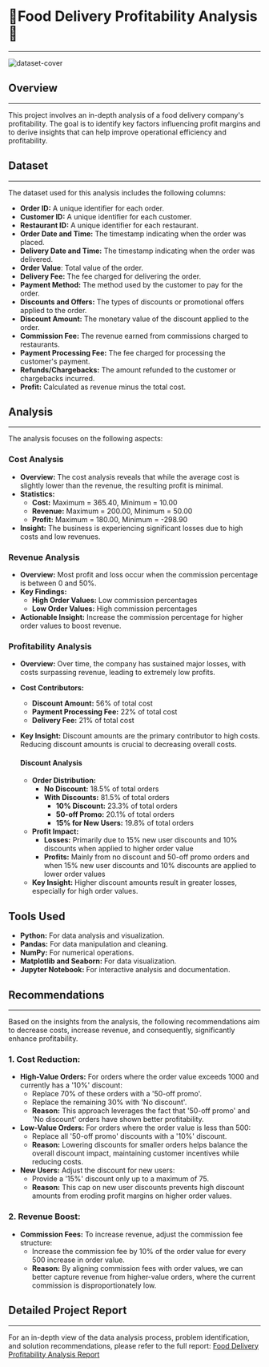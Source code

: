 # 🛵Food Delivery Profitability Analysis🛵
---------------------------------------
![dataset-cover](https://github.com/SBOSE550/food-delivery-cost-and-profitability-analysis/assets/98967373/a012e6e9-e735-42cf-b2a6-d3d294f75eb7)
## Overview
------------
This project involves an in-depth analysis of a food delivery company's profitability. The goal is to identify key factors influencing profit margins and to derive insights that can help improve operational efficiency and profitability.

## Dataset
-------------
The dataset used for this analysis includes the following columns:

- **Order ID:** A unique identifier for each order.
- **Customer ID:** A unique identifier for each customer.
- **Restaurant ID:** A unique identifier for each restaurant.
- **Order Date and Time:** The timestamp indicating when the order was placed.
- **Delivery Date and Time:** The timestamp indicating when the order was delivered.
- **Order Value**: Total value of the order.
- **Delivery Fee:** The fee charged for delivering the order.
- **Payment Method:** The method used by the customer to pay for the order.
- **Discounts and Offers:** The types of discounts or promotional offers applied to the order.
- **Discount Amount:** The monetary value of the discount applied to the order.
- **Commission Fee:** The revenue earned from commissions charged to restaurants.
- **Payment Processing Fee:** The fee charged for processing the customer's payment.
- **Refunds/Chargebacks:** The amount refunded to the customer or chargebacks incurred.
- **Profit:** Calculated as revenue minus the total cost.

## Analysis
-------------
The analysis focuses on the following aspects:

### Cost Analysis
- **Overview:** The cost analysis reveals that while the average cost is slightly lower than the revenue, the resulting profit is minimal.
- **Statistics:**
  - **Cost:** Maximum = 365.40, Minimum = 10.00
  - **Revenue:** Maximum = 200.00, Minimum = 50.00
  - **Profit:** Maximum = 180.00, Minimum = -298.90
- **Insight:** The business is experiencing significant losses due to high costs and low revenues.

### Revenue Analysis
- **Overview:** Most profit and loss occur when the commission percentage is between 0 and 50%.
- **Key Findings:**
  - **High Order Values:** Low commission percentages
  - **Low Order Values:** High commission percentages
- **Actionable Insight:** Increase the commission percentage for higher order values to boost revenue.

### Profitability Analysis
- **Overview:** Over time, the company has sustained major losses, with costs surpassing revenue, leading to extremely low profits.
- **Cost Contributors:**
  - **Discount Amount:** 56% of total cost
  - **Payment Processing Fee:** 22% of total cost
  - **Delivery Fee:** 21% of total cost
- **Key Insight:** Discount amounts are the primary contributor to high costs. Reducing discount amounts is crucial to decreasing overall costs.

    #### Discount Analysis
    - **Order Distribution:**
      - **No Discount:** 18.5% of total orders
      - **With Discounts:** 81.5% of total orders
        - **10% Discount:** 23.3% of total orders
        - **50-off Promo:** 20.1% of total orders
        - **15% for New Users:** 19.8% of total orders
    - **Profit Impact:**
      - **Losses:** Primarily due to 15% new user discounts and 10% discounts when applied to higher order value
      - **Profits:** Mainly from no discount and 50-off promo orders and when 15% new user discounts and 10% discounts are applied to lower order values
    - **Key Insight:** Higher discount amounts result in greater losses, especially for high order values.

## Tools Used
- **Python:** For data analysis and visualization.
- **Pandas:** For data manipulation and cleaning.
- **NumPy:** For numerical operations.
- **Matplotlib and Seaborn:** For data visualization.
- **Jupyter Notebook:** For interactive analysis and documentation.

## Recommendations
-----------------------
Based on the insights from the analysis, the following recommendations aim to decrease costs, increase revenue, and consequently, significantly enhance profitability.

### 1. Cost Reduction:
- **High-Value Orders:** For orders where the order value exceeds 1000 and currently has a '10%' discount:
  - Replace 70% of these orders with a '50-off promo'.
  - Replace the remaining 30% with 'No discount'.
  - **Reason:** This approach leverages the fact that '50-off promo' and 'No discount' orders have shown better profitability.
- **Low-Value Orders:** For orders where the order value is less than 500:
  - Replace all '50-off promo' discounts with a '10%' discount.
  - **Reason:** Lowering discounts for smaller orders helps balance the overall discount impact, maintaining customer incentives while reducing costs.
- **New Users:** Adjust the discount for new users:
  - Provide a '15%' discount only up to a maximum of 75.
  - **Reason:** This cap on new user discounts prevents high discount amounts from eroding profit margins on higher order values.

### 2. Revenue Boost:
- **Commission Fees:** To increase revenue, adjust the commission fee structure:
  - Increase the commission fee by 10% of the order value for every 500 increase in order value.
  - **Reason:** By aligning commission fees with order values, we can better capture revenue from higher-value orders, where the current commission is disproportionately low.

## Detailed Project Report
-------------------------------
For an in-depth view of the data analysis process, problem identification, and solution recommendations, please refer to the full report: [Food Delivery Profitability Analysis Report](https://oxidized-dugong-e24.notion.site/Unveiling-Profitability-Insights-in-Food-Delivery-A-Data-Driven-Approach-b5c3064c041e4c64b6d9f3045e085aec)
